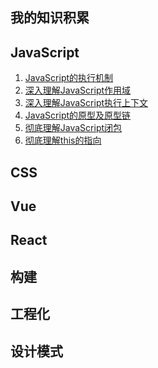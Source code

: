 ## 我的知识积累

## JavaScript
1. [JavaScript的执行机制]()
2. [深入理解JavaScript作用域]()
3. [深入理解JavaScript执行上下文]()
4. [JavaScript的原型及原型链]('https://github.com/fairySusan/Blog/blob/master/articles/JavaScript%E7%9A%84%E5%8E%9F%E5%9E%8B%E5%8F%8A%E5%8E%9F%E5%9E%8B%E9%93%BE.md'')
4. [彻底理解JavaScript闭包]()
5. [彻底理解this的指向]()
## CSS
## Vue
## React
## 构建
## 工程化
## 设计模式